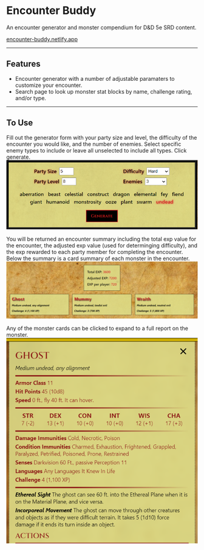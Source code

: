 # Encounter Buddy

An encounter generator and monster compendium for D&D 5e SRD content.

[encounter-buddy.netlify.app](https://encounter-buddy.netlify.app/)

---

## Features

- Encounter generator with a number of adjustable paramaters to customize your encounter.
- Search page to look up monster stat blocks by name, challenge rating, and/or type.

---

## To Use

Fill out the generator form with your party size and level, the difficulty of the encounter you would like, and the number of enemies. Select specific enemy types to include or leave all unselected to include all types. Click generate.
![generator-form](/screenshots/generator-form.png)

You will be returned an encounter summary including the total exp value for the encounter, the adjusted exp value (used for determinging difficulty), and the exp rewarded to each party member for completing the encounter. Below the summary is a card summary of each monster in the encounter.
![generated-encounter](/screenshots/encounter.png)

Any of the monster cards can be clicked to expand to a full report on the monster.
![monster-card](/screenshots/card.png)
